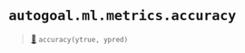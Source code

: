 # `autogoal.ml.metrics.accuracy`

> [📝](/usr/lib/python3/dist-packages/autogoal/ml/metrics.py#L32)
> `accuracy(ytrue, ypred)`

